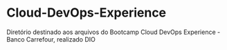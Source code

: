 # Cloud-DevOps-Experience
Diretório destinado aos arquivos do Bootcamp Cloud DevOps Experience - Banco Carrefour, realizado DIO
